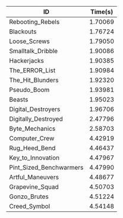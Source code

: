 |ID|Time(s)|
|-|-|
|Rebooting_Rebels|1.70069|
|Blackouts|1.76724|
|Loose_Screws|1.79050|
|Smalltalk_Dribble|1.90086|
|Hackerjacks|1.90385|
|The_ERROR_List|1.90984|
|The_Hit_Blunders|1.92320|
|Pseudo_Boom|1.93981|
|Beasts|1.95023|
|Digital_Destroyers|1.96706|
|Digitally_Destroyed|2.47796|
|Byte_Mechanics|2.58703|
|Computer_Crew|4.42919|
|Rug_Heed_Bend|4.46437|
|Key_to_Innovation|4.47967|
|Pint_Sized_Benchwarmers|4.47990|
|Artful_Maneuvers|4.48677|
|Grapevine_Squad|4.50703|
|Gonzo_Brutes|4.51224|
|Creed_Symbol|4.54148|
